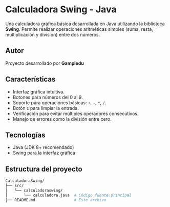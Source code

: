 # Calculadora Swing - Java

Una calculadora gráfica básica desarrollada en Java utilizando la biblioteca **Swing**. Permite realizar operaciones aritméticas simples (suma, resta, multiplicación y división) entre dos números.

## Autor
Proyecto desarrollado por **Gampledu**

## Características

- Interfaz gráfica intuitiva.
- Botones para números del 0 al 9.
- Soporte para operaciones básicas: `+`, `-`, `*`, `/`.
- Botón `C` para limpiar la entrada.
- Verificación para evitar múltiples operadores consecutivos.
- Manejo de errores como la división entre cero.

## Tecnologías

- Java (JDK 8+ recomendado)
- Swing para la interfaz gráfica

## Estructura del proyecto

```bash
CalculadoraSwing/
├── src/
│   └── calculadoraswing/
│       └── calculadora.java  # Código fuente principal
├── README.md                 # Este archivo

